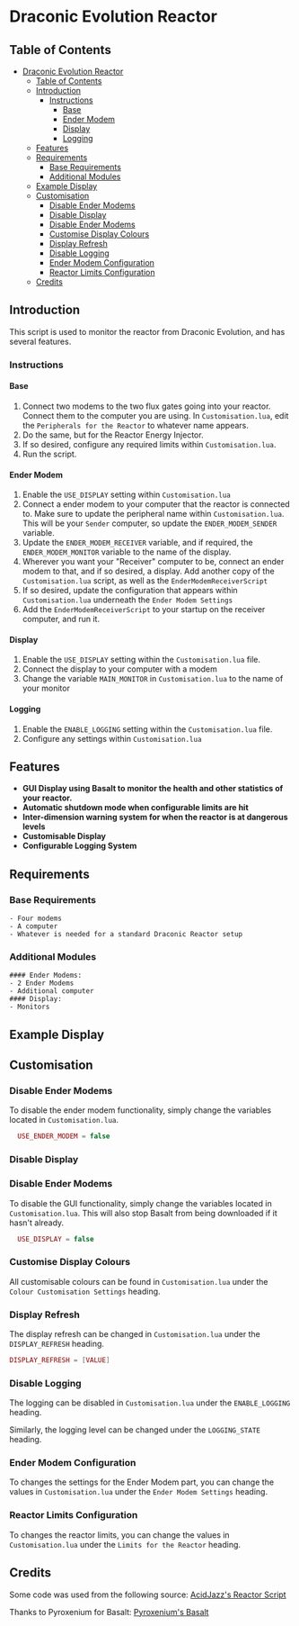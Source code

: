 # Draconic Evolution Reactor
## Table of Contents

- [Draconic Evolution Reactor](#draconic-evolution-reactor)
  - [Table of Contents](#table-of-contents)
  - [Introduction](#introduction)
    - [Instructions](#instructions)
      - [Base](#base)
      - [Ender Modem](#ender-modem)
      - [Display](#display)
      - [Logging](#logging)
  - [Features](#features)
  - [Requirements](#requirements)
    - [Base Requirements](#base-requirements)
    - [Additional Modules](#additional-modules)
  - [Example Display](#example-display)
  - [Customisation](#customisation)
    - [Disable Ender Modems](#disable-ender-modems)
    - [Disable Display](#disable-display)
    - [Disable Ender Modems](#disable-ender-modems-1)
    - [Customise Display Colours](#customise-display-colours)
    - [Display Refresh](#display-refresh)
    - [Disable Logging](#disable-logging)
    - [Ender Modem Configuration](#ender-modem-configuration)
    - [Reactor Limits Configuration](#reactor-limits-configuration)
  - [Credits](#credits)


## Introduction

This script is used to monitor the reactor from Draconic Evolution, and has several features.

### Instructions

#### Base
1. Connect two modems to the two flux gates going into your reactor. Connect them to the computer you are using. In ```Customisation.lua```, edit the ```Peripherals for the Reactor``` to whatever name appears.
2. Do the same, but for the Reactor Energy Injector.
3. If so desired, configure any required limits within ```Customisation.lua```.
4. Run the script.

#### Ender Modem
1. Enable the ```USE_DISPLAY``` setting within  ```Customisation.lua```
2. Connect a ender modem to your computer that the reactor is connected to. Make sure to update the peripheral name within ```Customisation.lua```. This will be your ```Sender``` computer, so update the ```ENDER_MODEM_SENDER``` variable.
3. Update the ```ENDER_MODEM_RECEIVER``` variable, and if required, the ```ENDER_MODEM_MONITOR``` variable to the name of the display.
4. Wherever you want your "Receiver" computer to be, connect an ender modem to that, and if so desired, a display. Add another copy of the ```Customisation.lua``` script, as well as the ```EnderModemReceiverScript```
5. If so desired, update the configuration that appears within ```Customisation.lua``` underneath the ```Ender Modem Settings```
6. Add the ```EnderModemReceiverScript``` to your startup on the receiver computer, and run it.

#### Display
1. Enable the ```USE_DISPLAY``` setting within the ```Customisation.lua``` file.
2. Connect the display to your computer with a modem
3. Change the variable ```MAIN_MONITOR``` in ```Customisation.lua``` to the name of your monitor 

#### Logging
1. Enable the ```ENABLE_LOGGING``` setting within the ```Customisation.lua``` file.
2. Configure any settings within ```Customisation.lua```
 
## Features
- **GUI Display using Basalt to monitor the health and other statistics of your reactor.**
- **Automatic shutdown mode when configurable limits are hit**
- **Inter-dimension warning system for when the reactor is at dangerous levels**
- **Customisable Display**
- **Configurable Logging System**

## Requirements
  ### Base Requirements
    - Four modems
    - A computer
    - Whatever is needed for a standard Draconic Reactor setup

  ### Additional Modules
    #### Ender Modems:
    - 2 Ender Modems
    - Additional computer
    #### Display:
    - Monitors

## Example Display
## Customisation
### Disable Ender Modems
To disable the ender modem functionality, simply change the variables located in ```Customisation.lua```.
```lua
  USE_ENDER_MODEM = false
```

### Disable Display

### Disable Ender Modems
To disable the GUI functionality, simply change the variables located in ```Customisation.lua```. This will also stop Basalt from being downloaded if it hasn't already.
```lua
  USE_DISPLAY = false
```

### Customise Display Colours
All customisable colours can be found in ```Customisation.lua``` under the ```Colour Customisation Settings``` heading.

### Display Refresh
The display refresh can be changed in ```Customisation.lua``` under the ```DISPLAY_REFRESH``` heading.

```lua
DISPLAY_REFRESH = [VALUE]
```

### Disable Logging
The logging can be disabled in ```Customisation.lua``` under the ```ENABLE_LOGGING``` heading.

Similarly, the logging level can be changed under the ```LOGGING_STATE``` heading.

### Ender Modem Configuration

To changes the settings for the Ender Modem part, you can change the values in ```Customisation.lua``` under the ```Ender Modem Settings``` heading. 

### Reactor Limits Configuration

To changes the reactor limits, you can change the values in ```Customisation.lua``` under the ```Limits for the Reactor``` heading. 


## Credits
Some code was used from the following source:
[AcidJazz's Reactor Script](https://raw.githubusercontent.com/acidjazz/drmon/master/drmon.lua)

Thanks to Pyroxenium for Basalt:
[Pyroxenium's Basalt](https://github.com/Pyroxenium/Basalt/tree/master/Basalt)
